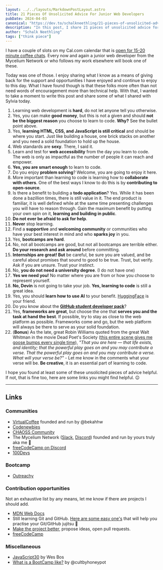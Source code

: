 ```yaml
---
layout: ../../layouts/MarkdownPostLayout.astro
title: 21 Pieces Of Unsolicited Advice For Junior Web Developers
pubDate: 2024-04-03
canonical: "https://dev.to/schalkneethling/21-pieces-of-unsolicited-advice-for-junior-web-developers-5eac"
description: "In this post, I share 21 pieces of unsolicited advice for junior web developers. I emphasize the challenges of learning web development, encourage collaboration, and highlight the importance of web accessibility. Additionally, I discuss bootcamps, university degrees, and the value of learning to code."
author: "Schalk Neethling"
tags: ["think piece"]
---
```


I have a couple of slots on my Cal.com calendar that is [open for 15-20 minute coffee chats](https://cal.com/mechanical-ink/coffee-chat). Every now and again a junior web developer from the Mycelium Network or who follows my work elsewhere will book one of these.

Today was one of those. I enjoy sharing what I know as a means of giving back for the support and opportunities I have enjoyed and continue to enjoy to this day. What I have found though is that these folks more often than not need words of encouragement more than technical help. With that, I wanted to take a moment to write this post and share some of what I shared with Sylvia today.

1. Learning web development is **hard**, do not let anyone tell you otherwise.
2. Yes, you can make **good money**, but this is not a given and should **not be the biggest reason** you choose to learn to code. **Why?** See the bullet point above.
3. Yes, **learning HTML, CSS, and JavaScript is still critical** and should be where you start. Just like building a house, one brick stacks on another and you need a solid foundation to hold up the house.
4. Web standards are **sexy**. There, I said it.
5. Learn and test for **web accessibility** from the day you learn to code. The web is only as impactful as the number of people it can reach and empower.
6. **Yes, you are smart enough** to learn to code.
7. Do you enjoy **problem solving**? Welcome, you are going to enjoy it here.
8. More important than learning to code is learning how to **collaborate with others**. One of the best ways I know to do this is by **contributing to open-source**.
9. Is there a benefit to building a **todo application**? Yes. While it has been done a bazillion times, there is still value in it. The end product is familiar, it is well defined while at the same time presenting challenges you will have to reason through. Gain the maximum benefit by putting your own spin on it, **learning and building in public**.
10. **Do not ever be afraid to ask for help**.
11. **Never** stop learning.
12. Find a **supportive** and **welcoming community** or communities who have your best interest in mind and who **sparks joy** in you.
13. Yes, **bootcamps are hard**.
14. No, not all bootcamps are good, but not all bootcamps are terrible either. **Do your research and ask around** before committing.
15. **Internships are great! But** be careful, be sure you are valued, and be careful about promises that sound to good to be true. Trust, but verify. Ask if you are unsure. Trust your instinct.
16. No, **you do not need a university degree**. (I do not have one)
17. **Yes we need you!** No matter where you are from or how you choose to represent yourself.
18. **No, Devin** is not going to take your job. **Yes, learning to code** is still a great idea.
19. Yes, you should **learn how to use AI** to your benefit. [HuggingFace](huggingface.co/) is your friend.
20. Do you know about the [**GitHub student developer pack**](https://education.github.com/pack)?
21. Yes, **frameworks are great**, but choose the one that **serves you and the task at hand the best**. If possible, try to stay as close to the web platform as possible. Frameworks come and go, but the web platform will always be there to serve as your solid foundation.
22. (**Bonus**) As the late, great Robin Williams quoted from the great Walt Whitman in the movie Dead Poet's Society ([this entire scene gives me goose bumps every single time](https://www.youtube.com/watch?v=Wey8nauEyA4)), _"That you are here — that life exists, and identity; that the powerful play goes on and you may contribute a verse. That the powerful play goes on and you may contribute a verse. What will your verse be?"_ - Let me know in the comments what your verse will be. **Be creative**, it is an essential part of learning to code.

I hope you found at least some of these unsolicited pieces of advice helpful. If not, that is fine too, here are some links you might find helpful. 😉

---

## Links

### Communities

- [VirtualCoffee](https://virtualcoffee.io/) founded and run by @bekahhw
- [Codenewbies](https://twitter.com/CodeNewbies)
- [CHAOSS Community](https://chaoss.community/)
- The Mycelium Network ([Slack](https://join.slack.com/t/mechanical-ink-group/shared_invite/zt-22yg9uryr-YiNd2tO1E5qrckQldruWsw), [Discord](https://discord.gg/hXdd2MFdGm)) founded and run by yours truly aka me 🙈
- [freeCodeCamp on Discord](https://discord.gg/freecodecamp)
- [100Devs](https://100devs.org/about/)

### Bootcamp

- [Outreachy](https://www.outreachy.org/)

### Contribution opportunities

Not an exhaustive list by any means, let me know if there are projects I should add.

- [MDN Web Docs](https://github.com/mdn/content)
- Still learning Git and GitHub. [Here are some easy one's](https://github.com/schalkneethling/developer-toolchest/issues) that will help you practise your Git/GitHub jujitsu 🤺
- [Make the project better](https://github.com/schalkneethling/what-should-i-do-next), propose ideas, open pull requests.
- [freeCodeCamp](https://github.com/freeCodeCamp/freeCodeCamp/issues?q=is:open+is:issue+label:%22help+wanted%22)

### Miscellaneous

- [JavaScript30](https://javascript30.com/) by Wes Bos
- [What is a BootCamp like?](https://www.youtube.com/playlist?list=PLtEPUaeDclktZTl_bOJgrSuuWBjesa4Mm) by @cultbyhoneypot

